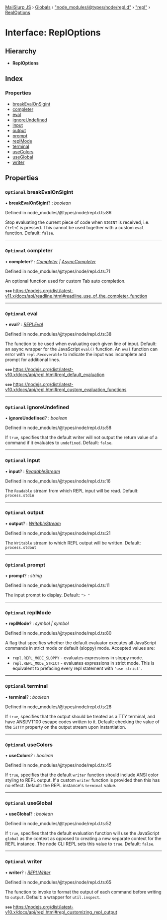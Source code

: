 [MailSlurp JS](../README.md) › [Globals](../globals.md) › ["node_modules/@types/node/repl.d"](../modules/_node_modules__types_node_repl_d_.md) › ["repl"](../modules/_node_modules__types_node_repl_d_._repl_.md) › [ReplOptions](_node_modules__types_node_repl_d_._repl_.reploptions.md)

# Interface: ReplOptions

## Hierarchy

* **ReplOptions**

## Index

### Properties

* [breakEvalOnSigint](_node_modules__types_node_repl_d_._repl_.reploptions.md#optional-breakevalonsigint)
* [completer](_node_modules__types_node_repl_d_._repl_.reploptions.md#optional-completer)
* [eval](_node_modules__types_node_repl_d_._repl_.reploptions.md#optional-eval)
* [ignoreUndefined](_node_modules__types_node_repl_d_._repl_.reploptions.md#optional-ignoreundefined)
* [input](_node_modules__types_node_repl_d_._repl_.reploptions.md#optional-input)
* [output](_node_modules__types_node_repl_d_._repl_.reploptions.md#optional-output)
* [prompt](_node_modules__types_node_repl_d_._repl_.reploptions.md#optional-prompt)
* [replMode](_node_modules__types_node_repl_d_._repl_.reploptions.md#optional-replmode)
* [terminal](_node_modules__types_node_repl_d_._repl_.reploptions.md#optional-terminal)
* [useColors](_node_modules__types_node_repl_d_._repl_.reploptions.md#optional-usecolors)
* [useGlobal](_node_modules__types_node_repl_d_._repl_.reploptions.md#optional-useglobal)
* [writer](_node_modules__types_node_repl_d_._repl_.reploptions.md#optional-writer)

## Properties

### `Optional` breakEvalOnSigint

• **breakEvalOnSigint**? : *boolean*

Defined in node_modules/@types/node/repl.d.ts:86

Stop evaluating the current piece of code when `SIGINT` is received, i.e. `Ctrl+C` is
pressed. This cannot be used together with a custom `eval` function.
Default: `false`.

___

### `Optional` completer

• **completer**? : *[Completer](../modules/_node_modules__types_node_readline_d_._readline_.md#completer) | [AsyncCompleter](../modules/_node_modules__types_node_readline_d_._readline_.md#asynccompleter)*

Defined in node_modules/@types/node/repl.d.ts:71

An optional function used for custom Tab auto completion.

**`see`** https://nodejs.org/dist/latest-v11.x/docs/api/readline.html#readline_use_of_the_completer_function

___

### `Optional` eval

• **eval**? : *[REPLEval](../modules/_node_modules__types_node_repl_d_._repl_.md#repleval)*

Defined in node_modules/@types/node/repl.d.ts:38

The function to be used when evaluating each given line of input.
Default: an async wrapper for the JavaScript `eval()` function. An `eval` function can
error with `repl.Recoverable` to indicate the input was incomplete and prompt for
additional lines.

**`see`** https://nodejs.org/dist/latest-v10.x/docs/api/repl.html#repl_default_evaluation

**`see`** https://nodejs.org/dist/latest-v10.x/docs/api/repl.html#repl_custom_evaluation_functions

___

### `Optional` ignoreUndefined

• **ignoreUndefined**? : *boolean*

Defined in node_modules/@types/node/repl.d.ts:58

If `true`, specifies that the default writer will not output the return value of a
command if it evaluates to `undefined`.
Default: `false`.

___

### `Optional` input

• **input**? : *[ReadableStream](_node_modules__types_node_globals_d_.nodejs.readablestream.md)*

Defined in node_modules/@types/node/repl.d.ts:16

The `Readable` stream from which REPL input will be read.
Default: `process.stdin`

___

### `Optional` output

• **output**? : *[WritableStream](_node_modules__types_node_globals_d_.nodejs.writablestream.md)*

Defined in node_modules/@types/node/repl.d.ts:21

The `Writable` stream to which REPL output will be written.
Default: `process.stdout`

___

### `Optional` prompt

• **prompt**? : *string*

Defined in node_modules/@types/node/repl.d.ts:11

The input prompt to display.
Default: `"> "`

___

### `Optional` replMode

• **replMode**? : *symbol | symbol*

Defined in node_modules/@types/node/repl.d.ts:80

A flag that specifies whether the default evaluator executes all JavaScript commands in
strict mode or default (sloppy) mode.
Accepted values are:
- `repl.REPL_MODE_SLOPPY` - evaluates expressions in sloppy mode.
- `repl.REPL_MODE_STRICT` - evaluates expressions in strict mode. This is equivalent to
  prefacing every repl statement with `'use strict'`.

___

### `Optional` terminal

• **terminal**? : *boolean*

Defined in node_modules/@types/node/repl.d.ts:28

If `true`, specifies that the output should be treated as a TTY terminal, and have
ANSI/VT100 escape codes written to it.
Default: checking the value of the `isTTY` property on the output stream upon
instantiation.

___

### `Optional` useColors

• **useColors**? : *boolean*

Defined in node_modules/@types/node/repl.d.ts:45

If `true`, specifies that the default `writer` function should include ANSI color
styling to REPL output. If a custom `writer` function is provided then this has no
effect.
Default: the REPL instance's `terminal` value.

___

### `Optional` useGlobal

• **useGlobal**? : *boolean*

Defined in node_modules/@types/node/repl.d.ts:52

If `true`, specifies that the default evaluation function will use the JavaScript
`global` as the context as opposed to creating a new separate context for the REPL
instance. The node CLI REPL sets this value to `true`.
Default: `false`.

___

### `Optional` writer

• **writer**? : *[REPLWriter](../modules/_node_modules__types_node_repl_d_._repl_.md#replwriter)*

Defined in node_modules/@types/node/repl.d.ts:65

The function to invoke to format the output of each command before writing to `output`.
Default: a wrapper for `util.inspect`.

**`see`** https://nodejs.org/dist/latest-v10.x/docs/api/repl.html#repl_customizing_repl_output
